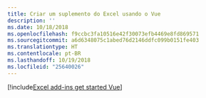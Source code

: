 ```yaml
---
title: Criar um suplemento do Excel usando o Vue
description: ''
ms.date: 10/18/2018
ms.openlocfilehash: f9ccbc3fa10516e42f30073efb4469e8fd869571
ms.sourcegitcommit: a6d6348075c1abed76d2146ddfc099b0151fe403
ms.translationtype: HT
ms.contentlocale: pt-BR
ms.lasthandoff: 10/19/2018
ms.locfileid: "25640026"
---
```

[!include[Excel add-ins get started Vue](../includes/file-get-started-excel-vue.md)]